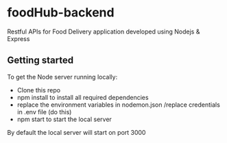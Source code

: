 # foodHub-backend
Restful APIs for Food Delivery application developed using Nodejs &amp; Express

## Getting started
To get the Node server running locally:

* Clone this repo
* npm install to install all required dependencies
* replace the environment variables in nodemon.json /replace credentials in .env file (do this)
* npm start to start the local server

By default the local server will start on port 3000

